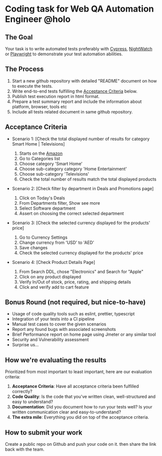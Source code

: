# Coding task for Web QA Automation Engineer @holo

## The Goal

Your task is to write automated tests preferably with [Cypress](https://www.cypress.io), [NightWatch](https://nightwatchjs.org/) or [Playwright](https://playwright.dev/) to demonstrate your test automation abilities.


## The Process

1. Start a new github repository with detailed "README" document on how to execute the tests.
1. Write end-to-end tests fulfilling the [Acceptance Criteria](#acceptance-criteria) below.
1. Publish test execution report in html format.
1. Prepare a test summary report and include the information about platform, browser, tools etc
1. Include all tests related document in same github repository.


## Acceptance Criteria


- Scenario 1: [Check the total displayed number of results for category Smart Home | Televisions]

    1. Starts on the [Amazon](https://www.amazon.com/)
    2. Go to Categories list
    3. Choose category 'Smart Home'
    4. Choose sub-category category 'Home Entertainment'
    5. Choose sub-category 'Televisions'
    6. Check the total number of results match the total displayed products


- Scenario 2: [Check filter by department in Deals and Promotions page]
    1. Click on Today's Deals
    2. From Departments filter, Show see more
    3. Select Software department
    4. Assert on choosing the correct selected department


- Scenario 3: [Check the selected currency displayed for the products' price]
    1. Go to Currency Settings
    2. Change currency from 'USD' to 'AED'
    3. Save changes
    4. Check the selected currency displayed for the products' price


- Scenario 4: [Check Product Details Page]
    1. From Search DDL, chose "Electronics" and Search for "Apple"
    2. Click on any product displayed
    3. Verify In/Out of stock, price, rating, and shipping details
    4. Click and verify add to cart feature


## Bonus Round (not required, but nice-to-have)

- Usage of code quality tools such as eslint, prettier, typescript
- Integration of your tests into a CI pipeline
- Manual test cases to cover the given scenarios
- Report any found bugs with associated screenshots
- Brief Performance report on home page using Jmeter or any similar tool
- Security and Vulnerability assessment
- Surprise us…

## How we're evaluating the results

Prioritized from most important to least important, here are our evaluation criteria:

1. **Acceptance Criteria**: Have all acceptance criteria been fulfilled correctly?
1. **Code Quality**: Is the code that you've written clean, well-structured and easy to understand?
1. **Documentation**: Did you document how to run your tests well? Is your written communication clear and easy-to-understand?
1. **The extra mile**: Everything you did on top of the acceptance criteria.

## How to submit your work

Create a public repo on Github and push your code on it. then share the link back with the team.
